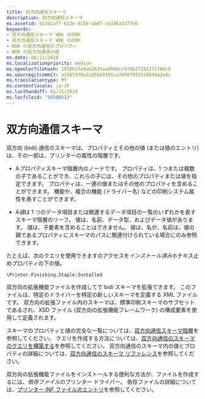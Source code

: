 ```yaml
---
title: 双方向通信スキーマ
description: 双方向通信スキーマ
ms.assetid: b15b1aff-623e-4159-ab0f-ce386a1377eb
keywords:
- 双方向通信スキーマ WDK の印刷
- 双方向通信スキーマ WDK の印刷
- WDK の双方向通信のプロパティ
- WDK の双方向通信の値
ms.date: 06/11/2018
ms.localizationpriority: medium
ms.openlocfilehash: 2938b1fe9ab1635aa6960cc97662f2821f1f60c8
ms.sourcegitcommit: a33b7978e22d5bb9f65ca7056f955319049a2e4c
ms.translationtype: MT
ms.contentlocale: ja-JP
ms.lasthandoff: 01/31/2019
ms.locfileid: "56580513"
---
```

# <a name="bidirectional-communication-schema"></a>双方向通信スキーマ


双方向 (bidi) 通信のスキーマは、プロパティとその他の値 (または値のエントリ) は、その一部は、プリンターの属性の階層です。

-   A*プロパティ*スキーマ階層内のノードです。 プロパティは、1 つまたは複数の子であることができ、これらの子には、その他のプロパティまたは値を指定できます。 プロパティは、一連の値またはその他のプロパティを含めることができます。 機能や、複合の機能 (ドライバー名) などの印刷システム属性を表すことができます。

-   A*値*は 1 つのデータ項目または関連するデータ項目の一覧のいずれかを表すスキーマ階層のリーフ。 値は、名前、データ型、およびデータ値があります。 値は、子要素を含めることはできません。 値は、名が、名前は、値の親であるプロパティにスキーマのパスに関連付けられている場合にのみ参照できます。

たとえば、次のクエリを使用できますのアクセスを*インストール済み*ホチキス止めプロパティの下の値。

`\Printer.Finishing.Staple:Installed`

双方向の拡張機能ファイルを作成してで bidi スキーマを拡張できます。 このファイルは、特定のドライバーを特定の新しいスキーマを定義する XML ファイルです。 双方向の拡張ファイル内のスキーマは、標準印刷スキーマのサブセットであるされ、XSD ファイル (双方向の拡張機能フレームワーク) の構成要素を使用して定義されます。

スキーマのプロパティと値の完全な一覧については、[双方向通信スキーマ階層](bidirectional-communication-schema-hierarchy.md)を参照してください。 クエリを作成する方法については、[双方向通信のスキーマのクエリを構築する](constructing-a-bidi-communication-schema-query.md)を参照してください。 双方向通信のスキーマ内の値とプロパティの詳細については、[双方向通信のスキーマ リファレンス](bidi-communications-schema-reference.md)を参照してください。

双方向の拡張機能ファイルをインストールする便利な方法が、ファイルを作成するには、*依存ファイル*のプリンター ドライバー。 依存ファイルの詳細については、[プリンター INF ファイルのエントリ](printer-inf-file-entries.md)を参照してください。

